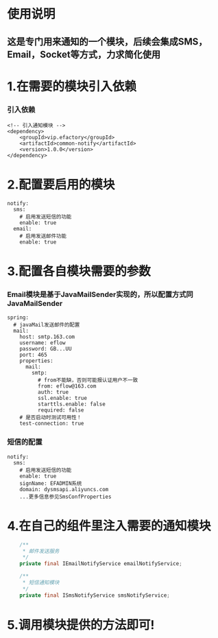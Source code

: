# 使用说明
## 这是专门用来通知的一个模块，后续会集成SMS，Email，Socket等方式，力求简化使用

# 1.在需要的模块引入依赖
### 引入依赖
```
<!-- 引入通知模块 -->
<dependency>
    <groupId>vip.efactory</groupId>
    <artifactId>common-notify</artifactId>
    <version>1.0.0</version>
</dependency>
```

# 2.配置要启用的模块
```
notify:
  sms:
    # 启用发送短信的功能
    enable: true
  email:
    # 启用发送邮件功能
    enable: true
```

# 3.配置各自模块需要的参数
### Email模块是基于JavaMailSender实现的，所以配置方式同JavaMailSender
```
spring:
  # javaMail发送邮件的配置
  mail:
    host: smtp.163.com
    username: eflow
    password: GB...UU
    port: 465
    properties:
      mail:
        smtp:
          # from不能缺，否则可能报认证用户不一致
          from: eflow@163.com
          auth: true
          ssl.enable: true
          starttls.enable: false
          required: false
    # 是否启动时测试可用性！
    test-connection: true
```
### 短信的配置
```
notify:
  sms:
    # 启用发送短信的功能
    enable: true
    signName: EFADMIN系统
    domain: dysmsapi.aliyuncs.com
    ...更多信息参见SmsConfProperties
```

# 4.在自己的组件里注入需要的通知模块
```java
    /**
     * 邮件发送服务
     */
    private final IEmailNotifyService emailNotifyService;

    /**
     * 短信通知模块
     */
    private final ISmsNotifyService smsNotifyService;
```

# 5.调用模块提供的方法即可!
